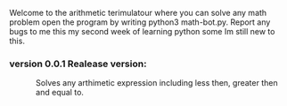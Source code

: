 <p>Welcome to the arithmetic terimulatour where you can solve any math problem open the program by writing python3 math-bot.py.
Report any bugs to me this my second week of learning python some Im still new to this.</p>
<h3>version 0.0.1 Realease version:</h3>
<ul>
  <ol> Solves any arthimetic expression including less then, greater then and equal to.</ol>
</ul>

